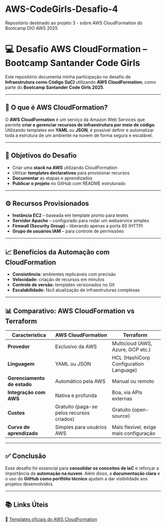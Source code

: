 # AWS-CodeGirls-Desafio-4
Repositório destinado ao projeto 3 - sobre AWS CloudFormation do Bootcamp DIO AWS 2025




# 💻 Desafio AWS CloudFormation – Bootcamp Santander Code Girls

Este repositório documenta minha participação no desafio de **Infraestrutura como Código (IaC)** utilizando **AWS CloudFormation**, como parte do **Bootcamp Santander Code Girls 2025**.

---

## 🧠 O que é AWS CloudFormation?

O **AWS CloudFormation** é um serviço da Amazon Web Services que permite **criar e gerenciar recursos de infraestrutura por meio de código**.
Utilizando templates em **YAML** ou **JSON**, é possível definir e automatizar toda a estrutura de um ambiente na nuvem de forma segura e escalável.

---

## 🎯 Objetivos do Desafio

* Criar uma **stack na AWS** utilizando CloudFormation
* Utilizar **templates declarativos** para provisionar recursos
* **Documentar** as etapas e aprendizados
* **Publicar o projeto** no GitHub com README estruturado

---

## ⚙️ Recursos Provisionados

* **Instância EC2** – baseada em template pronto para testes
* **Servidor Apache** – configurado para rodar um webservice simples
* **Firewall (Security Group)** – liberando apenas a porta 80 (HTTP)
* **Grupo de usuários IAM** – para controle de permissões

---

## 📈 Benefícios da Automação com CloudFormation

* **Consistência:** ambientes replicáveis com precisão
* **Velocidade:** criação de recursos em minutos
* **Controle de versão:** templates versionados no Git
* **Escalabilidade:** fácil atualização de infraestruturas complexas

---

## 📊 Comparativo: AWS CloudFormation vs Terraform

| Característica              | AWS CloudFormation                        | Terraform                              |
| --------------------------- | ----------------------------------------- | -------------------------------------- |
| **Provedor**                | Exclusivo da AWS                          | Multicloud (AWS, Azure, GCP etc.)      |
| **Linguagem**               | YAML ou JSON                              | HCL (HashiCorp Configuration Language) |
| **Gerenciamento de estado** | Automático pela AWS                       | Manual ou remoto                       |
| **Integração com AWS**      | Nativa e profunda                         | Boa, via APIs externas                 |
| **Custos**                  | Gratuito (paga-se pelos recursos criados) | Gratuito (open-source)                 |
| **Curva de aprendizado**    | Simples para usuários AWS                 | Mais flexível, exige mais configuração |

---

## ✅ Conclusão

Esse desafio foi essencial para **consolidar os conceitos de IaC** e reforçar a importância da **automação na nuvem**.
Além disso, a **documentação clara** e o uso do **GitHub como portfólio técnico** ajudam a dar visibilidade aos projetos desenvolvidos.

---

## 📚 Links Úteis

🔗 [Templates oficiais do AWS CloudFormation](https://aws.amazon.com/pt/cloudformation/resources/templates/)



